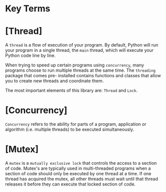 # Key Terms

# [Thread]
A `thread` is a flow of execution of your program. By default, Python will run your 
program in a single thread, the `main` thread, which will execute your Python code 
line by line.

When trying to speed up certain programs using `concurrency`, many programs choose 
to run multiple threads at the same time. The `threading` package that comes pre-
installed contains functions and classes that allow you to create new threads and 
coordinate them.

The most important elements of this library are: `Thread` and `Lock`.

# [Concurrency]
`Concurrency` refers to the ability for parts of a program, application or algorithm 
(i.e. multiple threads) to be executed simultaneously.

# [Mutex]
A `mutex` is a `mutually exclusive lock` that controls the access to a section of 
code. Mutex's are typically used in multi-threaded programs when a section of code 
should only be executed by one thread at a time. If one thread has acquired the 
mutex, all other threads must wait until that thread releases it before they can 
execute that locked section of code.